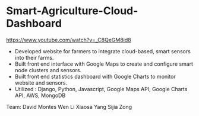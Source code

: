 # Smart-Agriculture-Cloud-Dashboard

https://www.youtube.com/watch?v=_C8QeGM8id8

- Developed website for farmers to integrate cloud-based, smart sensors into their farms.
- Built front end interface with Google Maps to create and configure smart node clusters and sensors.
- Built front end statistics dashboard with Google Charts to monitor website and sensors.
- Utilized : Django, Python, Javascript, Google Maps API, Google Charts API, AWS, MongoDB

Team:
David Montes
Wen Li
Xiaosa Yang
Sijia Zong
